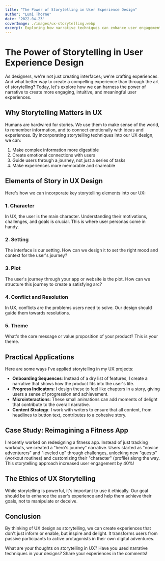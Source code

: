 ```yaml
---
title: "The Power of Storytelling in User Experience Design"
author: "Lumi Thorne"
date: "2022-04-23"
coverImage: ./images/ux-storytelling.webp
excerpt: Exploring how narrative techniques can enhance user engagement and create more meaningful digital experiences.
---
```


# The Power of Storytelling in User Experience Design

As designers, we're not just creating interfaces; we're crafting experiences. And what better way to create a compelling experience than through the art of storytelling? Today, let's explore how we can harness the power of narrative to create more engaging, intuitive, and meaningful user experiences.

## Why Storytelling Matters in UX

Humans are hardwired for stories. We use them to make sense of the world, to remember information, and to connect emotionally with ideas and experiences. By incorporating storytelling techniques into our UX design, we can:

1. Make complex information more digestible
2. Create emotional connections with users
3. Guide users through a journey, not just a series of tasks
4. Make experiences more memorable and shareable

## Elements of Story in UX Design

Here's how we can incorporate key storytelling elements into our UX:

### 1. Character

In UX, the user is the main character. Understanding their motivations, challenges, and goals is crucial. This is where user personas come in handy.

### 2. Setting

The interface is our setting. How can we design it to set the right mood and context for the user's journey?

### 3. Plot

The user's journey through your app or website is the plot. How can we structure this journey to create a satisfying arc?

### 4. Conflict and Resolution

In UX, conflicts are the problems users need to solve. Our design should guide them towards resolutions.

### 5. Theme

What's the core message or value proposition of your product? This is your theme.

## Practical Applications

Here are some ways I've applied storytelling in my UX projects:

- **Onboarding Sequences**: Instead of a dry list of features, I create a narrative that shows how the product fits into the user's life.
- **Progress Indicators**: I design these to feel like chapters in a story, giving users a sense of progression and achievement.
- **Microinteractions**: These small animations can add moments of delight that contribute to the overall narrative.
- **Content Strategy**: I work with writers to ensure that all content, from headlines to button text, contributes to a cohesive story.

## Case Study: Reimagining a Fitness App

I recently worked on redesigning a fitness app. Instead of just tracking workouts, we created a "hero's journey" narrative. Users started as "novice adventurers" and "leveled up" through challenges, unlocking new "quests" (workout routines) and customizing their "character" (profile) along the way. This storytelling approach increased user engagement by 40%!

## The Ethics of UX Storytelling

While storytelling is powerful, it's important to use it ethically. Our goal should be to enhance the user's experience and help them achieve their goals, not to manipulate or deceive.

## Conclusion

By thinking of UX design as storytelling, we can create experiences that don't just inform or enable, but inspire and delight. It transforms users from passive participants to active protagonists in their own digital adventures.

What are your thoughts on storytelling in UX? Have you used narrative techniques in your designs? Share your experiences in the comments!
